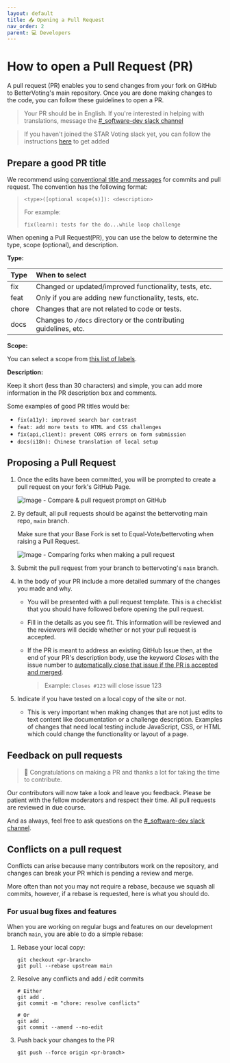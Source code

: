 ```yaml
---
layout: default
title: 📤 Opening a Pull Request
nav_order: 2
parent: 💻 Developers
---
```


# How to open a Pull Request (PR)

<!-- Most of this setup was shamelessly copied from https://raw.githubusercontent.com/freeCodeCamp/freeCodeCamp/main/docs/how-to-open-a-pull-request.md-->

A pull request (PR) enables you to send changes from your fork on GitHub to BetterVoting's main repository. Once you are done making changes to the code, you can follow these guidelines to open a PR.

> Your PR should be in English. If you're interested in helping with translations, message the [#_software-dev slack channel](https://starvoting.slack.com/archives/C01EBAT283H)

> If you haven't joined the STAR Voting slack yet, you can follow the instructions [here](https://www.starvoting.us/get_involved) to get added

## Prepare a good PR title

We recommend using [conventional title and messages](https://www.conventionalcommits.org/) for commits and pull request. The convention has the following format:

> `<type>([optional scope(s)]): <description>`
>
> For example:
>
> `fix(learn): tests for the do...while loop challenge`

When opening a Pull Request(PR), you can use the below to determine the type, scope (optional), and description.

**Type:**

| Type  | When to select                                                                   |
| :---- | :------------------------------------------------------------------------------- |
| fix   | Changed or updated/improved functionality, tests, etc. |
| feat  | Only if you are adding new functionality, tests, etc.                            |
| chore | Changes that are not related to code or tests.            |
| docs  | Changes to `/docs` directory or the contributing guidelines, etc.                |

**Scope:**

You can select a scope from [this list of labels](https://github.com/Equal-Vote/bettervoting/labels?q=scope).

**Description:**

Keep it short (less than 30 characters) and simple, you can add more information in the PR description box and comments.

Some examples of good PR titles would be:

- `fix(a11y): improved search bar contrast`
- `feat: add more tests to HTML and CSS challenges`
- `fix(api,client): prevent CORS errors on form submission`
- `docs(i18n): Chinese translation of local setup`

## Proposing a Pull Request

1. Once the edits have been committed, you will be prompted to create a pull request on your fork's GitHub Page.

   ![Image - Compare & pull request prompt on GitHub](https://contribute.freecodecamp.org/images/github/compare-pull-request-prompt.png)

2. By default, all pull requests should be against the bettervoting main repo, `main` branch.

   Make sure that your Base Fork is set to Equal-Vote/bettervoting when raising a Pull Request.

   ![Image - Comparing forks when making a pull request](https://contribute.freecodecamp.org/images/github/comparing-forks-for-pull-request.png)

3. Submit the pull request from your branch to bettervoting's `main` branch.

4. In the body of your PR include a more detailed summary of the changes you made and why.

   - You will be presented with a pull request template. This is a checklist that you should have followed before opening the pull request.

   - Fill in the details as you see fit. This information will be reviewed and the reviewers will decide whether or not your pull request is accepted.

   - If the PR is meant to address an existing GitHub Issue then, at the end of
     your PR's description body, use the keyword _Closes_ with the issue number to [automatically close that issue if the PR is accepted and merged](https://help.github.com/en/articles/closing-issues-using-keywords).

     > Example: `Closes #123` will close issue 123

5. Indicate if you have tested on a local copy of the site or not.

   - This is very important when making changes that are not just edits to text content like documentation or a challenge description. Examples of changes that need local testing include JavaScript, CSS, or HTML which could change the functionality or layout of a page.

## Feedback on pull requests

> :tada: Congratulations on making a PR and thanks a lot for taking the time to contribute.

Our contributors will now take a look and leave you feedback. Please be patient with the fellow moderators and respect their time. All pull requests are reviewed in due course.

And as always, feel free to ask questions on the [#_software-dev slack channel](https://starvoting.slack.com/archives/C01EBAT283H).

## Conflicts on a pull request

Conflicts can arise because many contributors work on the repository, and changes can break your PR which is pending a review and merge.

More often than not you may not require a rebase, because we squash all commits, however, if a rebase is requested, here is what you should do.

### For usual bug fixes and features

When you are working on regular bugs and features on our development branch `main`, you are able to do a simple rebase:

1. Rebase your local copy:

   ```
   git checkout <pr-branch>
   git pull --rebase upstream main
   ```

2. Resolve any conflicts and add / edit commits

   ```
   # Either
   git add .
   git commit -m "chore: resolve conflicts"

   # Or
   git add .
   git commit --amend --no-edit
   ```

3. Push back your changes to the PR

   ```
   git push --force origin <pr-branch>
   ```